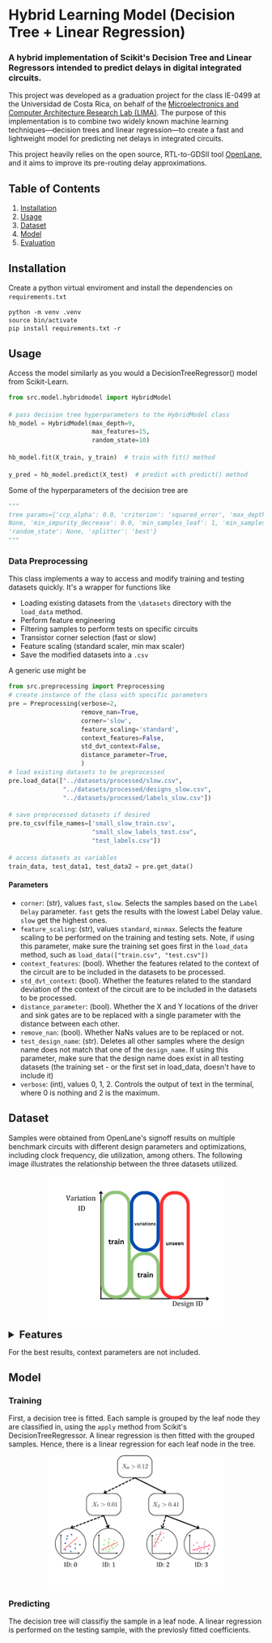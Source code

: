 
# Hybrid Learning Model (Decision Tree + Linear Regression)

### A hybrid implementation of Scikit's Decision Tree and Linear Regressors intended to predict delays in digital integrated circuits. 

This project was developed as a graduation project for the class IE-0499 at the Universidad de Costa Rica, on behalf of the  [Microelectronics and Computer Architecture Research Lab (LIMA)](https://eie.ucr.ac.cr/laboratorios/lima/). The purpose of this implementation is to combine two widely known machine learning techniques—decision trees and linear 
regression—to create a fast and lightweight model for predicting net delays in integrated circuits.

This project heavily relies on the open source, RTL-to-GDSII tool [OpenLane](https://github.com/The-OpenROAD-Project/OpenLane), and it aims to improve its pre-routing delay approximations.

## Table of Contents

1. [Installation](#installation)
2.  [Usage](#usage)
3.  [Dataset](#dataset)
4.  [Model](#model)
5.  [Evaluation](#evaluation)


## Installation

Create a python virtual enviroment and install the dependencies on `requirements.txt`
```
python -m venv .venv
source bin/activate
pip install requirements.txt -r
```

## Usage

Access the model similarly as you would a DecisionTreeRegressor() model from Scikit-Learn.

```python
from src.model.hybridmodel import HybridModel

# pass decision tree hyperparameters to the HybridModel class
hb_model = HybridModel(max_depth=9,
                       max_features=15,
                       random_state=10)

hb_model.fit(X_train, y_train)  # train with fit() method

y_pred = hb_model.predict(X_test)  # predict with predict() method
```

Some of the hyperparameters of the decision tree are
```python
"""
tree params={'ccp_alpha': 0.0, 'criterion': 'squared_error', 'max_depth': None, 'max_features': None, 'max_leaf_nodes': 
None, 'min_impurity_decrease': 0.0, 'min_samples_leaf': 1, 'min_samples_split': 2, 'min_weight_fraction_leaf': 0.0, 
'random_state': None, 'splitter': 'best'}
"""
```

### Data Preprocessing

This class implements a way to access and modify training and testing datasets quickly. It's a wrapper for functions like
* Loading existing datasets from the `\datasets` directory with the `load_data` method.
* Perform feature engineering
* Filtering samples to perform tests on specific circuits   
* Transistor corner selection (fast or slow)
* Feature scaling (standard scaler, min max scaler)
* Save the modified datasets into a `.csv`

A generic use might be
```python
from src.preprocessing import Preprocessing
# create instance of the class with specific parameters
pre = Preprocessing(verbose=2, 
                    remove_nan=True,
                    corner='slow',
                    feature_scaling='standard',
                    context_features=False,
                    std_dvt_context=False,
                    distance_parameter=True,
                    )
# load existing datasets to be preprocessed 
pre.load_data(["../datasets/processed/slow.csv",
               "../datasets/processed/designs_slow.csv",
               "../datasets/processed/labels_slow.csv"])

# save preprocessed datasets if desired
pre.to_csv(file_names=['small_slow_train.csv', 
                       "small_slow_labels_test.csv", 
                       "test_labels.csv"])

# access datasets as variables  
train_data, test_data1, test_data2 = pre.get_data()
```

#### Parameters
* `corner`: (str), values `fast`, `slow`. Selects the samples based on the `Label Delay` parameter. `fast` gets the results with the lowest Label Delay value. `slow` get the highest ones.
* `feature_scaling`: (str), values `standard`, `minmax`. Selects the feature scaling to be performed on the training and testing sets. Note, if using this parameter, make sure the training set goes first in the `load_data` method, such as `load_data(["train.csv", "test.csv"])`
* `context_features`: (bool). Whether the features related to the context of the circuit are to be included in the datasets to be processed.
* `std_dvt_context`: (bool). Whether the features related to the standard deviation of the context of the circuit are to be included in the datasets to be processed.
* `distance_parameter`: (bool). Whether the X and Y locations of the driver and sink gates are to be replaced with a single parameter with the distance between each other. 
* `remove_nan`: (bool). Whether NaNs values are to be replaced or not.
* `test_design_name`: (str). Deletes all other samples where the design name does not match that one of the `design_name`. If using this parameter, make sure that the design name does exist in all testing datasets (the training set - or the first set in load_data, doesn't have to include it)
* `verbose`: (int), values 0, 1, 2. Controls the output of text in the terminal, where 0 is nothing and 2 is the maximum. 

## Dataset

Samples were obtained from OpenLane's signoff results on multiple benchmark circuits with different design parameters
and optimizations, including clock frequency, die utilization, among others. The following image 
illustrates the relationship between the three datasets utilized. 


<div align="center">
  <img src="images/datasets/test_distribution.png" alt="test distribution" width="350">
  <br>
</div>



<details>
  <summary style="font-size: 20px; font-weight: bold;"> Features </summary>

* `Fanout: ` The number of gate inputs driven by a single gate’s output
* `Slew: ` The signal transition time from states
* `Delay: ` OpenLane's result on the interconnect delay
* `Distance: ` Euclidean distance from the driving to the source gate
* `C_drive: ` Capacitance of the driving gate
* `C_sink: ` Capacitance of the sink gate
* `X_context: ` Average location of the X axis of the context sinks
* `Y_context: ` Average location of the Y axis of the context sinks
* `σ(X)_context: ` Standard deviation of the X axis of the context sinks
* `σ(Y)_context: ` Standard deviation of the Y axis of the context sinks
* `Drive_cell_size: ` Size of the drive gate
* `Sink_cell_size: ` Size of the sink gate
* `Label Delay: ` Signoff delay results. Target variable

</details>

For the best results, context parameters are not included. 

## Model

### Training

First, a decision tree is fitted. Each sample is grouped by the leaf node they are classified in, using the `apply` 
method from Scikit's DecisionTreeRegressor. A linear regression is then fitted with the grouped samples. Hence, there is
a linear regression for each leaf node in the tree. 

<div align="center">
  <img src="images/model/HybridModel().png" alt="My Image" width="350">
  <br>
</div>

### Predicting

The decision tree will classifiy the sample in a leaf node. A linear regression is performed on the testing sample, 
with the previosly fitted coefficients. 


